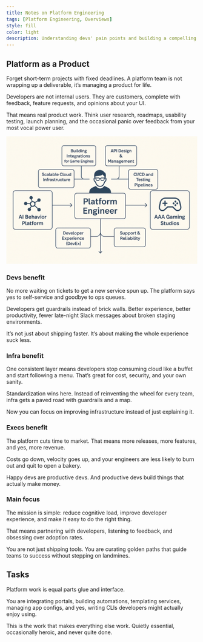 ```yaml
---
title: Notes on Platform Engineering
tags: [Platform Engineering, Overviews]
style: fill
color: light
description: Understanding devs' pain points and building a compelling product is the only way to ensure adoption.
---
```


## **Platform as a Product**

Forget short-term projects with fixed deadlines. A platform team is not wrapping up a deliverable, it’s managing a product for life.

Developers are not internal users. They are customers, complete with feedback, feature requests, and opinions about your UI.

That means real product work. Think user research, roadmaps, usability testing, launch planning, and the occasional panic over feedback from your most vocal power user.

![platform-engineer](../assets/blogs/platform-engineer.png)

### **Devs benefit**

No more waiting on tickets to get a new service spun up. The platform says yes to self-service and goodbye to ops queues.

Developers get guardrails instead of brick walls. Better experience, better productivity, fewer late-night Slack messages about broken staging environments.

It’s not just about shipping faster. It’s about making the whole experience suck less.

### **Infra benefit**

One consistent layer means developers stop consuming cloud like a buffet and start following a menu. That’s great for cost, security, and your own sanity.

Standardization wins here. Instead of reinventing the wheel for every team, infra gets a paved road with guardrails and a map.

Now you can focus on improving infrastructure instead of just explaining it.

### **Execs benefit**

The platform cuts time to market. That means more releases, more features, and yes, more revenue.

Costs go down, velocity goes up, and your engineers are less likely to burn out and quit to open a bakery.

Happy devs are productive devs. And productive devs build things that actually make money.

### **Main focus**

The mission is simple: reduce cognitive load, improve developer experience, and make it easy to do the right thing.

That means partnering with developers, listening to feedback, and obsessing over adoption rates.

You are not just shipping tools. You are curating golden paths that guide teams to success without stepping on landmines.

## **Tasks**

Platform work is equal parts glue and interface.

You are integrating portals, building automations, templating services, managing app configs, and yes, writing CLIs developers might actually enjoy using.

This is the work that makes everything else work. Quietly essential, occasionally heroic, and never quite done.
